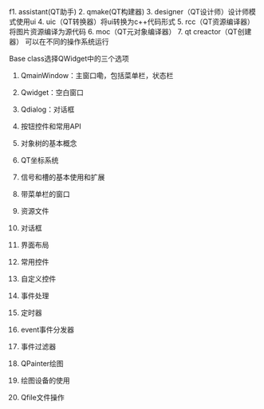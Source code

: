f1. assistant(QT助手)
2. qmake(QT构建器)
3. designer（QT设计师）设计师模式使用ui
4. uic（QT转换器）将ui转换为c++代码形式
5. rcc（QT资源编译器）将图片资源编译为源代码
6. moc（QT元对象编译器）
7. qt creactor（QT创建器） 可以在不同的操作系统运行

Base class选择QWidget中的三个选项
1. QmainWindow：主窗口嘞，包括菜单栏，状态栏
2. Qwidget：空白窗口 
3. Qdialog：对话框

1. 按钮控件和常用API
2. 对象树的基本概念
3. QT坐标系统
4. 信号和槽的基本使用和扩展
5. 带菜单栏的窗口
6. 资源文件
7. 对话框
8. 界面布局
9. 常用控件
10. 自定义控件
11. 事件处理
12. 定时器
13. event事件分发器
14. 事件过滤器
15. QPainter绘图
16. 绘图设备的使用
17. Qfile文件操作
